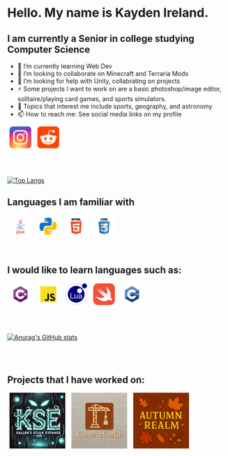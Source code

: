 # Hello.  My name is Kayden Ireland.
## I am currently a Senior in college studying Computer Science

- 🌱 I’m currently learning Web Dev
- 👯 I’m looking to collaborate on Minecraft and Terraria Mods
- 🤔 I’m looking for help with Unity, collabrating on projects
- ⚡ Some projects I want to work on are a basic photoshop/image editor, solitaire/playing card games, and sports simulators.
- 💬 Topics that interest me include sports, geography, and astronomy
- 📫 How to reach me: See social media links on my profile


<img src="logos/social-icons/instagram.svg" alt="Instagram" height="50" width="50" hspace="5"/> <img src="logos/social-icons/reddit.svg" alt="Reddit" height="50" width="50" hspace="5"/>

<br/><br/>


<!--
**kaydenireland/kaydenireland** is a ✨ _special_ ✨ repository because its `README.md` (this file) appears on your GitHub profile.

Here are some ideas to get you started:

- 🔭 I’m currently working on ...
- 🌱 I’m currently learning ...
- 👯 I’m looking to collaborate on ...
- 🤔 I’m looking for help with ...
- 💬 Ask me about ...
- 📫 How to reach me: ...
- 😄 Pronouns: ...
- ⚡ Fun fact: ...
-->


[![Top Langs](https://github-readme-stats.vercel.app/api/top-langs/?username=kaydenireland&layout=donut-vertical&theme=cobalt)](https://github.com/anuraghazra/github-readme-stats)
<br/>

## Languages I am familiar with
<img src="logos/programming-languages/java.svg" alt="Java" height="50" width="50" hspace="5"/> <img src="logos/programming-languages/python.svg" alt="Python" height="50" width="50" hspace="5"/> <img src="logos/programming-languages/html.svg" alt="HTML" height="50" width="50" hspace="5"/> <img src="logos/programming-languages/css.svg" alt="CSS" height="50" width="50" hspace="5"/>


<br/>

## I would like to learn languages such as:
<img src="logos/programming-languages/csharp.svg" alt="C#" height="50" width="50" hspace="5"/> <img src="logos/programming-languages/javascript.svg" alt="Javascript" height="50" width="50" hspace="5"/> <img src="logos/programming-languages/lua.png" alt="Lua" height="50" width="50" hspace="5"/> <img src="logos/programming-languages/swift.svg" alt="Swift" height="50" width="50" hspace="5"/> <img src="logos/programming-languages/cplusplus.svg" alt="C++" height="50" width="50" hspace="5"/>


<br/><br/>
  
[![Anurag's GitHub stats](https://github-readme-stats.vercel.app/api?username=kaydenireland&theme=cobalt)](https://github.com/anuraghazra/github-readme-stats)

<br/><br/>

## Projects that I have worked on:
<img src="logos/projects/kse.png" alt="Kallen's Sculk Expanse Minecraft Mod" height="128" width="128" hspace="5"/> <img src="logos/projects/konstructionlib.png" alt="KonstructionLib Minecraft Library" height="128" width="128" hspace="5"/> <img src="logos/projects/autumn-realm.png" alt="Autumn Realm Terraria Mod" height="128" width="128" hspace="5"/>

